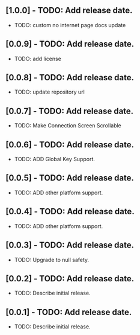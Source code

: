 ## [1.0.0] - TODO: Add release date.

* TODO: custom no internet page docs update

## [0.0.9] - TODO: Add release date.

* TODO: add license

## [0.0.8] - TODO: Add release date.

* TODO: update repository url

## [0.0.7] - TODO: Add release date.

* TODO: Make Connection Screen Scrollable

## [0.0.6] - TODO: Add release date.

* TODO: ADD Global Key Support.

## [0.0.5] - TODO: Add release date.

* TODO: ADD other platform support.

## [0.0.4] - TODO: Add release date.

* TODO: ADD other platform support.

## [0.0.3] - TODO: Add release date.

* TODO: Upgrade to null safety.

## [0.0.2] - TODO: Add release date.

* TODO: Describe initial release.

## [0.0.1] - TODO: Add release date.

* TODO: Describe initial release.

